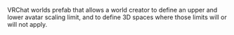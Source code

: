 VRChat worlds prefab that allows a world creator to define an upper and lower avatar scaling limit, and to define 3D spaces where those limits will or will not apply.

